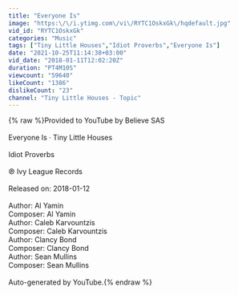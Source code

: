 ```yaml
---
title: "Everyone Is"
image: "https:\/\/i.ytimg.com\/vi\/RYTC1OskxGk\/hqdefault.jpg"
vid_id: "RYTC1OskxGk"
categories: "Music"
tags: ["Tiny Little Houses","Idiot Proverbs","Everyone Is"]
date: "2021-10-25T11:14:38+03:00"
vid_date: "2018-01-11T12:02:20Z"
duration: "PT4M10S"
viewcount: "59640"
likeCount: "1386"
dislikeCount: "23"
channel: "Tiny Little Houses - Topic"
---
```

{% raw %}Provided to YouTube by Believe SAS<br /><br />Everyone Is · Tiny Little Houses<br /><br />Idiot Proverbs<br /><br />℗ Ivy League Records<br /><br />Released on: 2018-01-12<br /><br />Author: Al Yamin<br />Composer: Al Yamin<br />Author: Caleb Karvountzis<br />Composer: Caleb Karvountzis<br />Author: Clancy Bond<br />Composer: Clancy Bond<br />Author: Sean Mullins<br />Composer: Sean Mullins<br /><br />Auto-generated by YouTube.{% endraw %}
